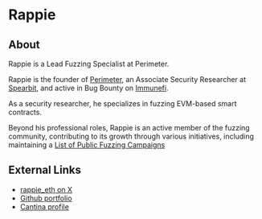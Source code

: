 # Rappie

## About
Rappie is a Lead Fuzzing Specialist at Perimeter.

Rappie is the founder of [Perimeter](https://cantina.xyz/guilds/perimeter), an Associate Security Researcher at [Spearbit](https://spearbit.com/), and active in Bug Bounty on [Immunefi](https://immunefi.com/).

As a security researcher, he specializes in fuzzing EVM-based smart contracts. 

Beyond his professional roles, Rappie is an active member of the fuzzing community, contributing to its growth through various initiatives, including maintaining a [List of Public Fuzzing Campaigns](https://github.com/perimetersec/public-fuzzing-campaigns-list)

## External Links
* [rappie_eth on X](https://x.com/rappie_eth)
* [Github portfolio](https://github.com/rappie/portfolio)
* [Cantina profile](https://cantina.xyz/u/Rappie)
